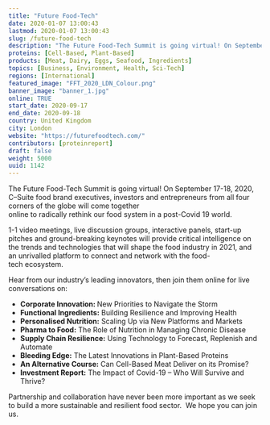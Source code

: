 ```yaml
---
title: "Future Food-Tech"
date: 2020-01-07 13:00:43
lastmod: 2020-01-07 13:00:43
slug: /future-food-tech
description: "The Future Food-Tech Summit is going virtual! On September 17-18, 2020, C–Suite food brand executives, investors and entrepreneurs from all four corners of the globe will come together online to radically rethink our food system in a post-Covid 19 world.  1-1 video meetings, live discussion groups, interactive panels, start-up pitches and ground-breaking keynotes will provide critical intelligence on the trends and technologies that will shape the food industry in 2021, and an unrivalled platform to connect and network with the food-tech ecosystem. "
proteins: [Cell-Based, Plant-Based]
products: [Meat, Dairy, Eggs, Seafood, Ingredients]
topics: [Business, Environment, Health, Sci-Tech]
regions: [International]
featured_image: "FFT_2020_LDN_Colour.png"
banner_image: "banner_1.jpg"
online: TRUE
start_date: 2020-09-17
end_date: 2020-09-18
country: United Kingdom
city: London
website: "https://futurefoodtech.com/"
contributors: [proteinreport]
draft: false
weight: 5000
uuid: 1142
---
```

<p>The Future Food-Tech Summit is going virtual! On September 17-18, 2020, C–Suite food brand executives, investors and entrepreneurs from all four corners of the globe will come together online to radically rethink our food system in a post-Covid 19 world.  </p>
<p>1-1 video meetings, live discussion groups, interactive panels, start-up pitches and ground-breaking keynotes will provide critical intelligence on the trends and technologies that will shape the food industry in 2021, and an unrivalled platform to connect and network with the food-tech ecosystem. </p>
<p>Hear from our industry’s leading innovators, then join them online for live conversations on: </p>
<ul>
<li><strong>Corporate Innovation: </strong>New Priorities to Navigate the Storm</li>
<li><strong>Functional Ingredients:</strong> Building Resilience and Improving Health </li>
<li><strong>Personalised Nutrition</strong><strong>:</strong> Scaling Up via New Platforms and Markets  </li>
<li><strong>Pharma to Food:</strong> The Role of Nutrition in Managing Chronic Disease </li>
<li><strong>Supply Chain Resilience:</strong> Using Technology to Forecast, Replenish and Automate </li>
<li><strong>Bleeding Edge:</strong> The Latest Innovations in Plant-Based Proteins</li>
<li><strong>An Alternative Course:</strong> Can Cell-Based Meat Deliver on its Promise? </li>
<li><strong>Investment Report:</strong> The Impact of Covid-19 – Who Will Survive and Thrive? </li>
</ul>
<p>Partnership and collaboration have never been more important as we seek to build a more sustainable and resilient food sector.  We hope you can join us.</p>
